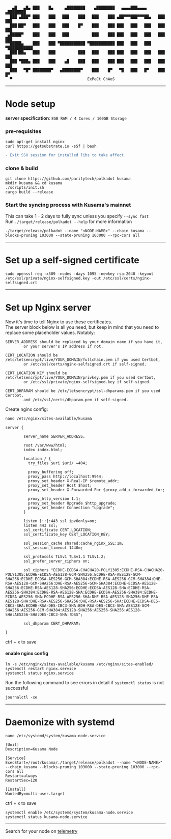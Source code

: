 ```
   ▄█   ▄█▄ ███    █▄     ▄████████    ▄████████   ▄▄▄▄███▄▄▄▄      ▄████████ 
  ███ ▄███▀ ███    ███   ███    ███   ███    ███ ▄██▀▀▀███▀▀▀██▄   ███    ███ 
  ███▐██▀   ███    ███   ███    █▀    ███    ███ ███   ███   ███   ███    ███ 
 ▄█████▀    ███    ███   ███          ███    ███ ███   ███   ███   ███    ███ 
▀▀█████▄    ███    ███ ▀███████████ ▀███████████ ███   ███   ███ ▀███████████ 
  ███▐██▄   ███    ███          ███   ███    ███ ███   ███   ███   ███    ███ 
  ███ ▀███▄ ███    ███    ▄█    ███   ███    ███ ███   ███   ███   ███    ███ 
  ███   ▀█▀ ████████▀   ▄████████▀    ███    █▀   ▀█   ███   █▀    ███    █▀  
  ▀                                 ExPeCt ChAoS                                              
```
---
Node setup
=

**server specification**: `8GB RAM / 4 Cores / 160GB Storage`

### pre-requisites
```shell
sudo apt-get install nginx
curl https://getsubstrate.io -sSf | bash   
```
```diff
- Exit SSH session for installed libs to take affect.
```

### clone & build
```shell
git clone https://github.com/paritytech/polkadot kusama
mkdir kusama && cd kusama
./scripts/init.sh
cargo build --release
```

### Start the syncing process with Kusama's mainnet
This can take 1 - 2 days to fully sync unless you specify `--sync fast`  
Run `./target/release/polkadot --help` for more information
```shell
./target/release/polkadot --name "<NODE-NAME>" --chain kusama --blocks-pruning 103000 --state-pruning 103000 --rpc-cors all
```
---

Set up a self-signed certificate
=
```shell
sudo openssl req -x509 -nodes -days 1095 -newkey rsa:2048 -keyout /etc/ssl/private/nginx-selfsigned.key -out /etc/ssl/certs/nginx-selfsigned.crt
```
---

Set up Nginx server
=
Now it's time to tell Nginx to use these certificates.  
The server block below is all you need, but keep in mind that you need to replace some placeholder values. Notably:
```
SERVER_ADDRESS should be replaced by your domain name if you have it, 
        or your server's IP address if not.
        
CERT_LOCATION should be /etc/letsencrypt/live/YOUR_DOMAIN/fullchain.pem if you used Certbot, 
        or /etc/ssl/certs/nginx-selfsigned.crt if self-signed.
        
CERT_LOCATION_KEY should be /etc/letsencrypt/live/YOUR_DOMAIN/privkey.pem if you used Certbot, 
        or /etc/ssl/private/nginx-selfsigned.key if self-signed.
        
CERT_DHPARAM should be /etc/letsencrypt/ssl-dhparams.pem if you used Certbot, 
        and /etc/ssl/certs/dhparam.pem if self-signed.
```

Create nginx config:
```shell
nano /etc/nginx/sites-available/kusama
```

```
server {

        server_name SERVER_ADDRESS;

        root /var/www/html;
        index index.html;

        location / {
          try_files $uri $uri/ =404;

          proxy_buffering off;
          proxy_pass http://localhost:9944;
          proxy_set_header X-Real-IP $remote_addr;
          proxy_set_header Host $host;
          proxy_set_header X-Forwarded-For $proxy_add_x_forwarded_for;

          proxy_http_version 1.1;
          proxy_set_header Upgrade $http_upgrade;
          proxy_set_header Connection "upgrade";
        }

        listen [::]:443 ssl ipv6only=on;
        listen 443 ssl;
        ssl_certificate CERT_LOCATION;
        ssl_certificate_key CERT_LOCATION_KEY;

        ssl_session_cache shared:cache_nginx_SSL:1m;
        ssl_session_timeout 1440m;

        ssl_protocols TLSv1 TLSv1.1 TLSv1.2;
        ssl_prefer_server_ciphers on;

        ssl_ciphers "ECDHE-ECDSA-CHACHA20-POLY1305:ECDHE-RSA-CHACHA20-POLY1305:ECDHE-ECDSA-AES128-GCM-SHA256:ECDHE-RSA-AES128-GCM-SHA256:ECDHE-ECDSA-AES256-GCM-SHA384:ECDHE-RSA-AES256-GCM-SHA384:DHE-RSA-AES128-GCM-SHA256:DHE-RSA-AES256-GCM-SHA384:ECDHE-ECDSA-AES128-SHA256:ECDHE-RSA-AES128-SHA256:ECDHE-ECDSA-AES128-SHA:ECDHE-RSA-AES256-SHA384:ECDHE-RSA-AES128-SHA:ECDHE-ECDSA-AES256-SHA384:ECDHE-ECDSA-AES256-SHA:ECDHE-RSA-AES256-SHA:DHE-RSA-AES128-SHA256:DHE-RSA-AES128-SHA:DHE-RSA-AES256-SHA256:DHE-RSA-AES256-SHA:ECDHE-ECDSA-DES-CBC3-SHA:ECDHE-RSA-DES-CBC3-SHA:EDH-RSA-DES-CBC3-SHA:AES128-GCM-SHA256:AES256-GCM-SHA384:AES128-SHA256:AES256-SHA256:AES128-SHA:AES256-SHA:DES-CBC3-SHA:!DSS";

        ssl_dhparam CERT_DHPARAM;
        
}
```
ctrl + x to save

#### enable nginx config
```shell
ln -s /etc/nginx/sites-available/kusama /etc/nginx/sites-enabled/
systemctl restart nginx.service
systemctl status nginx.service
```
Run the following command to see errors in detail if `systemctl status`  is not successful
```shell
journalctl -xe
```
---
Daemonize with systemd
=
```shell
nano /etc/systemd/system/kusama-node.service
```

```
[Unit]
Description=Kusama Node

[Service]
ExecStart=/root/kusama/./target/release/polkadot --name "<NODE-NAME>" --chain kusama --blocks-pruning 103000 --state-pruning 103000 --rpc-cors all
Restart=always
RestartSec=120

[Install]
WantedBy=multi-user.target
```
ctrl + x to save
```shell
systemctl enable /etc/systemd/system/kusama-node.service
systemctl status kusama-node.service
```
---
Search for your node on [telemetry](https://telemetry.polkadot.io/#list/0xb0a8d493285c2df73290dfb7e61f870f17b41801197a149ca93654499ea3dafe)